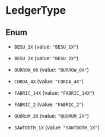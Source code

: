 

# LedgerType

## Enum


* `BESU_1X` (value: `"BESU_1X"`)

* `BESU_2X` (value: `"BESU_2X"`)

* `BURROW_0X` (value: `"BURROW_0X"`)

* `CORDA_4X` (value: `"CORDA_4X"`)

* `FABRIC_14X` (value: `"FABRIC_14X"`)

* `FABRIC_2` (value: `"FABRIC_2"`)

* `QUORUM_2X` (value: `"QUORUM_2X"`)

* `SAWTOOTH_1X` (value: `"SAWTOOTH_1X"`)



